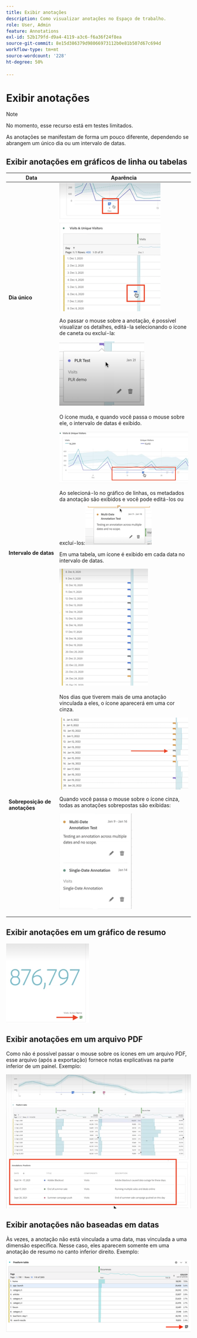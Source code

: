 ```yaml
---
title: Exibir anotações
description: Como visualizar anotações no Espaço de trabalho.
role: User, Admin
feature: Annotations
exl-id: 52b179fd-d9a4-4119-a3c6-f6a36f24f8ea
source-git-commit: 8e15d386379d98066973112b0e81b507d67c694d
workflow-type: tm+mt
source-wordcount: '228'
ht-degree: 50%

---
```


# Exibir anotações

>[!NOTE]
>
>No momento, esse recurso está em testes limitados.

As anotações se manifestam de forma um pouco diferente, dependendo se abrangem um único dia ou um intervalo de datas.

## Exibir anotações em gráficos de linha ou tabelas

| Data | Aparência |
| --- | --- |
| **Dia único** | ![](assets/single-day.png)<p>Ao passar o mouse sobre a anotação, é possível visualizar os detalhes, editá-la selecionando o ícone de caneta ou excluí-la:<p> ![](assets/hover.png) |
| **Intervalo de datas** | O ícone muda, e quando você passa o mouse sobre ele, o intervalo de datas é exibido.<p>![](assets/multi-day.png)<p>Ao selecioná-lo no gráfico de linhas, os metadados da anotação são exibidos e você pode editá-los ou excluí-los:![](assets/multi-hover.png)<p>Em uma tabela, um ícone é exibido em cada data no intervalo de datas.<p>![](assets/multi-day-table.png) |
| **Sobreposição de anotações** | Nos dias que tiverem mais de uma anotação vinculada a eles, o ícone aparecerá em uma cor cinza.<p>![](assets/grey.png)<p>Quando você passa o mouse sobre o ícone cinza, todas as anotações sobrepostas são exibidas:<p>![](assets/overlap.png) |

## Exibir anotações em um gráfico de resumo

![](assets/ann-summary.png)

## Exibir anotações em um arquivo PDF

Como não é possível passar o mouse sobre os ícones em um arquivo PDF, esse arquivo (após a exportação) fornece notas explicativas na parte inferior de um painel. Exemplo:

![](assets/ann-pdf.png)

## Exibir anotações não baseadas em datas

Às vezes, a anotação não está vinculada a uma data, mas vinculada a uma dimensão específica. Nesse caso, eles aparecem somente em uma anotação de resumo no canto inferior direito. Exemplo:

![](assets/non-date.png)
